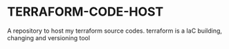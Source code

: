 # TERRAFORM-CODE-HOST
A repository to host my terraform source codes. terraform is a IaC building, changing and versioning tool 

